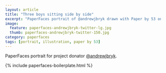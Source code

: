 ```yaml
---
layout: article
title: "Three boys sitting side by side"
excerpt: "PaperFaces portrait of @andrewjbryk drawn with Paper by 53 on an iPad."
image: 
  feature: paperfaces-andrewjbryk-twitter-lg.jpg
  thumb: paperfaces-andrewjbryk-twitter-150.jpg
category: paperfaces
tags: [portrait, illustration, paper by 53]
---
```


PaperFaces portrait for project donator [@andrewjbryk](http://twitter.com/andrewjbryk).

{% include paperfaces-boilerplate.html %}